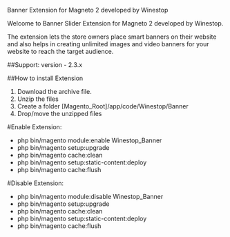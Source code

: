 Banner Extension for Magneto 2 developed by Winestop

Welcome to Banner Slider Extension for Magneto 2 developed by Winestop.

The extension lets the store owners place smart banners on their website and also helps in creating unlimited images and video banners for your website to reach the target audience.

##Support:
version - 2.3.x

##How to install Extension

1. Download the archive file.
2. Unzip the files
3. Create a folder [Magento_Root]/app/code/Winestop/Banner
4. Drop/move the unzipped files

#Enable Extension:
- php bin/magento module:enable Winestop_Banner
- php bin/magento setup:upgrade
- php bin/magento cache:clean
- php bin/magento setup:static-content:deploy
- php bin/magento cache:flush

#Disable Extension:
- php bin/magento module:disable Winestop_Banner
- php bin/magento setup:upgrade
- php bin/magento cache:clean
- php bin/magento setup:static-content:deploy
- php bin/magento cache:flush